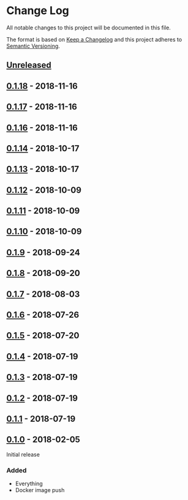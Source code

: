 # Change Log

All notable changes to this project will be documented in this file.

The format is based on [Keep a Changelog](http://keepachangelog.com/)
and this project adheres to [Semantic Versioning](http://semver.org/).

## [Unreleased][]

[Unreleased]: https://github.com/atomist/automation-client-sidecar-ts/compare/0.1.18...HEAD

## [0.1.18][] - 2018-11-16

[0.1.18]: https://github.com/atomist/automation-client-sidecar-ts/compare/0.1.17...0.1.18

## [0.1.17][] - 2018-11-16

[0.1.17]: https://github.com/atomist/automation-client-sidecar-ts/compare/0.1.16...0.1.17

## [0.1.16][] - 2018-11-16

[0.1.16]: https://github.com/atomist/automation-client-sidecar-ts/compare/0.1.14...0.1.16

## [0.1.14][] - 2018-10-17

[0.1.14]: https://github.com/atomist/automation-client-sidecar-ts/compare/0.1.13...0.1.14

## [0.1.13][] - 2018-10-17

[0.1.13]: https://github.com/atomist/automation-client-sidecar-ts/compare/0.1.12...0.1.13

## [0.1.12][] - 2018-10-09

[0.1.12]: https://github.com/atomist/automation-client-sidecar-ts/compare/0.1.11...0.1.12

## [0.1.11][] - 2018-10-09

[0.1.11]: https://github.com/atomist/automation-client-sidecar-ts/compare/0.1.10...0.1.11

## [0.1.10][] - 2018-10-09

[0.1.10]: https://github.com/atomist/automation-client-sidecar-ts/compare/0.1.9...0.1.10

## [0.1.9][] - 2018-09-24

[0.1.9]: https://github.com/atomist/automation-client-sidecar-ts/compare/0.1.8...0.1.9

## [0.1.8][] - 2018-09-20

[0.1.8]: https://github.com/atomist/automation-client-sidecar-ts/compare/0.1.7...0.1.8

## [0.1.7][] - 2018-08-03

[0.1.7]: https://github.com/atomist/automation-client-sidecar-ts/compare/0.1.6...0.1.7

## [0.1.6][] - 2018-07-26

[0.1.6]: https://github.com/atomist/automation-client-sidecar-ts/compare/0.1.5...0.1.6

## [0.1.5][] - 2018-07-20

[0.1.5]: https://github.com/atomist/automation-client-sidecar-ts/compare/0.1.4...0.1.5

## [0.1.4][] - 2018-07-19

[0.1.4]: https://github.com/atomist/automation-client-sidecar-ts/compare/0.1.3...0.1.4

## [0.1.3][] - 2018-07-19

[0.1.3]: https://github.com/atomist/automation-client-sidecar-ts/compare/0.1.2...0.1.3

## [0.1.2][] - 2018-07-19

[0.1.2]: https://github.com/atomist/automation-client-sidecar-ts/compare/0.1.1...0.1.2

## [0.1.1][] - 2018-07-19

[0.1.1]: https://github.com/atomist/automation-client-sidecar-ts/compare/0.1.0...0.1.1

## [0.1.0][] - 2018-02-05

[0.1.0]: https://github.com/atomist/automation-client-sidecar-ts/tree/0.1.0

Initial release

### Added

-   Everything
-   Docker image push
